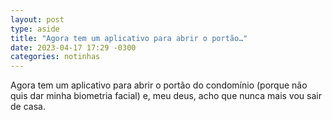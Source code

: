 ```yaml
---
layout: post
type: aside
title: "Agora tem um aplicativo para abrir o portão…"
date: 2023-04-17 17:29 -0300
categories: notinhas
---
```

Agora tem um aplicativo para abrir o portão do condomínio (porque não quis dar minha biometria facial) e, meu deus, acho que nunca mais vou sair de casa.